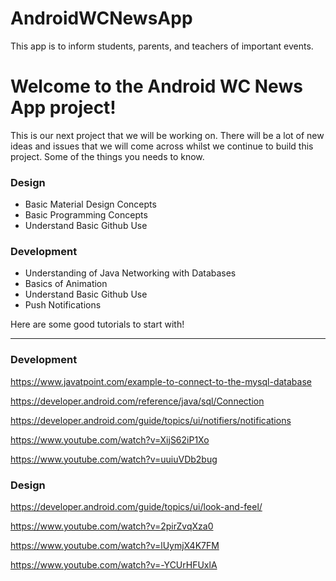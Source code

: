 # AndroidWCNewsApp
This app is to inform students, parents, and teachers of important events.
# Welcome to the Android WC News App project!

This is our next project that we will be working on. There will be a lot of new ideas and issues that we will come across whilst we continue to build this project. Some of the things you needs to know.

### Design
* Basic Material Design Concepts
* Basic Programming Concepts
* Understand Basic Github Use

### Development
* Understanding of Java Networking with Databases
* Basics of Animation
* Understand Basic Github Use
* Push Notifications

Here are some good tutorials to start with!

***

### Development
https://www.javatpoint.com/example-to-connect-to-the-mysql-database

https://developer.android.com/reference/java/sql/Connection

https://developer.android.com/guide/topics/ui/notifiers/notifications

https://www.youtube.com/watch?v=XijS62iP1Xo

https://www.youtube.com/watch?v=uuiuVDb2bug

### Design
https://developer.android.com/guide/topics/ui/look-and-feel/

https://www.youtube.com/watch?v=2pirZvqXza0

https://www.youtube.com/watch?v=lUymjX4K7FM

https://www.youtube.com/watch?v=-YCUrHFUxlA
